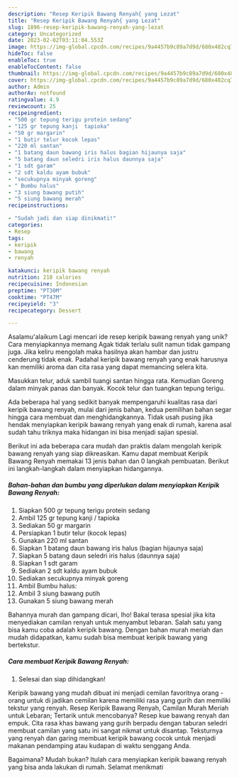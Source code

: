```yaml
---
description: "Resep Keripik Bawang Renyah{ yang Lezat"
title: "Resep Keripik Bawang Renyah{ yang Lezat"
slug: 1896-resep-keripik-bawang-renyah-yang-lezat
category: Uncategorized
date: 2023-02-02T03:11:04.553Z
image: https://img-global.cpcdn.com/recipes/9a4457b9c89a7d9d/680x482cq70/keripik-bawang-renyah-foto-resep-utama.jpg
hideToc: false
enableToc: true
enableTocContent: false
thumbnail: https://img-global.cpcdn.com/recipes/9a4457b9c89a7d9d/680x482cq70/keripik-bawang-renyah-foto-resep-utama.jpg
cover: https://img-global.cpcdn.com/recipes/9a4457b9c89a7d9d/680x482cq70/keripik-bawang-renyah-foto-resep-utama.jpg
author: Admin
authorAv: notfound
ratingvalue: 4.9
reviewcount: 25
recipeingredient:
- "500 gr tepung terigu protein sedang"
- "125 gr tepung kanji  tapioka"
- "50 gr margarin"
- "1 butir telur kocok lepas"
- "220 ml santan"
- "1 batang daun bawang iris halus bagian hijaunya saja"
- "5 batang daun seledri iris halus daunnya saja"
- "1 sdt garam"
- "2 sdt kaldu ayam bubuk"
- "secukupnya minyak goreng"
- " Bumbu halus"
- "3 siung bawang putih"
- "5 siung bawang merah"
recipeinstructions:

- "Sudah jadi dan siap dinikmati!"
categories:
- Resep
tags:
- keripik
- bawang
- renyah

katakunci: keripik bawang renyah 
nutrition: 218 calories
recipecuisine: Indonesian
preptime: "PT30M"
cooktime: "PT47M"
recipeyield: "3"
recipecategory: Dessert

---
```



Asalamu'alaikum Lagi mencari ide resep keripik bawang renyah yang unik? Cara menyiapkannya memang Agak tidak terlalu sulit namun tidak gampang juga. Jika keliru mengolah maka hasilnya akan hambar dan justru cenderung tidak enak. Padahal keripik bawang renyah yang enak harusnya kan memiliki aroma dan cita rasa yang dapat memancing selera kita.


Masukkan telur, aduk sambil tuangi santan hingga rata. Kemudian Goreng dalam minyak panas dan banyak. Kocok telur dan tuangkan tepung terigu.

Ada beberapa hal yang sedikit banyak mempengaruhi kualitas rasa dari keripik bawang renyah, mulai dari jenis bahan, kedua pemilihan bahan segar hingga cara membuat dan menghidangkannya. Tidak usah pusing jika hendak menyiapkan keripik bawang renyah yang enak di rumah, karena asal sudah tahu triknya maka hidangan ini bisa menjadi sajian spesial.


Berikut ini ada beberapa cara mudah dan praktis dalam mengolah keripik bawang renyah yang siap dikreasikan. Kamu dapat membuat Keripik Bawang Renyah memakai 13 jenis bahan dan 0 langkah pembuatan. Berikut ini langkah-langkah dalam menyiapkan hidangannya.

<!--inarticleads1-->

##### Bahan-bahan dan bumbu yang diperlukan dalam menyiapkan Keripik Bawang Renyah:

1. Siapkan 500 gr tepung terigu protein sedang
1. Ambil 125 gr tepung kanji / tapioka
1. Sediakan 50 gr margarin
1. Persiapkan 1 butir telur (kocok lepas)
1. Gunakan 220 ml santan
1. Siapkan 1 batang daun bawang iris halus (bagian hijaunya saja)
1. Siapkan 5 batang daun seledri iris halus (daunnya saja)
1. Siapkan 1 sdt garam
1. Sediakan 2 sdt kaldu ayam bubuk
1. Sediakan secukupnya minyak goreng
1. Ambil  Bumbu halus:
1. Ambil 3 siung bawang putih
1. Gunakan 5 siung bawang merah


Bahannya murah dan gampang dicari, lho! Bakal terasa spesial jika kita menyediakan camilan renyah untuk menyambut lebaran. Salah satu yang bisa kamu coba adalah keripik bawang. Dengan bahan murah meriah dan mudah didapatkan, kamu sudah bisa membuat keripik bawang yang bertekstur. 

<!--inarticleads2-->

##### Cara membuat Keripik Bawang Renyah:


1. Selesai dan siap dihidangkan!

Keripik bawang yang mudah dibuat ini menjadi cemilan favoritnya orang - orang untuk di jadikan cemilan karena memiliki rasa yang gurih dan memiliki tekstur yang renyah. Resep Keripik Bawang Renyah, Camilan Murah Meriah untuk Lebaran; Tertarik untuk mencobanya? Resep kue bawang renyah dan empuk. Cita rasa khas bawang yang gurih berpadu dengan taburan seledri membuat camilan yang satu ini sangat nikmat untuk disantap. Teksturnya yang renyah dan garing membuat keripik bawang cocok untuk menjadi makanan pendamping atau kudapan di waktu senggang Anda. 

Bagaimana? Mudah bukan? Itulah cara menyiapkan keripik bawang renyah yang bisa anda lakukan di rumah. Selamat menikmati
